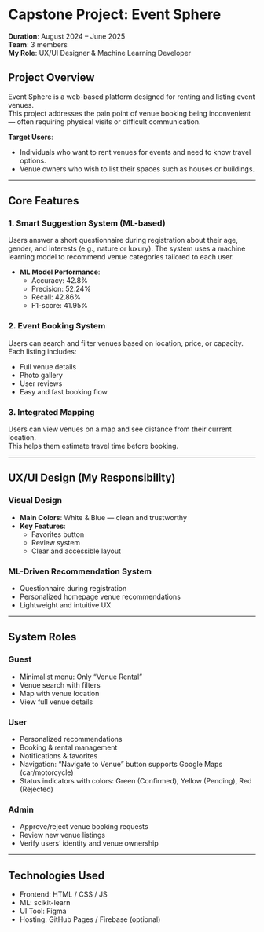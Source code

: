 #  Capstone Project: Event Sphere

**Duration**: August 2024 – June 2025  
**Team**: 3 members  
**My Role**: UX/UI Designer & Machine Learning Developer

## Project Overview

Event Sphere is a web-based platform designed for renting and listing event venues.  
This project addresses the pain point of venue booking being inconvenient — often requiring physical visits or difficult communication.

**Target Users**:  
- Individuals who want to rent venues for events and need to know travel options.  
- Venue owners who wish to list their spaces such as houses or buildings.

---

## Core Features

### 1. Smart Suggestion System (ML-based)

Users answer a short questionnaire during registration about their age, gender, and interests (e.g., nature or luxury). The system uses a machine learning model to recommend venue categories tailored to each user.

- **ML Model Performance**:
  - Accuracy: 42.8%
  - Precision: 52.24%
  - Recall: 42.86%
  - F1-score: 41.95%

### 2. Event Booking System

Users can search and filter venues based on location, price, or capacity. Each listing includes:
- Full venue details
- Photo gallery
- User reviews
- Easy and fast booking flow

### 3. Integrated Mapping

Users can view venues on a map and see distance from their current location.  
This helps them estimate travel time before booking.

---

## UX/UI Design (My Responsibility)

### Visual Design

- **Main Colors**: White & Blue — clean and trustworthy
- **Key Features**:
  - Favorites button
  - Review system
  - Clear and accessible layout

### ML-Driven Recommendation System

- Questionnaire during registration
- Personalized homepage venue recommendations
- Lightweight and intuitive UX

---

## System Roles

### Guest

- Minimalist menu: Only “Venue Rental”
- Venue search with filters
- Map with venue location
- View full venue details

### User

- Personalized recommendations
- Booking & rental management
- Notifications & favorites
- Navigation: “Navigate to Venue” button supports Google Maps (car/motorcycle)
- Status indicators with colors: Green (Confirmed), Yellow (Pending), Red (Rejected)

### Admin

- Approve/reject venue booking requests
- Review new venue listings
- Verify users’ identity and venue ownership

---

## Technologies Used

- Frontend: HTML / CSS / JS
- ML: scikit-learn
- UI Tool: Figma
- Hosting: GitHub Pages / Firebase (optional)
